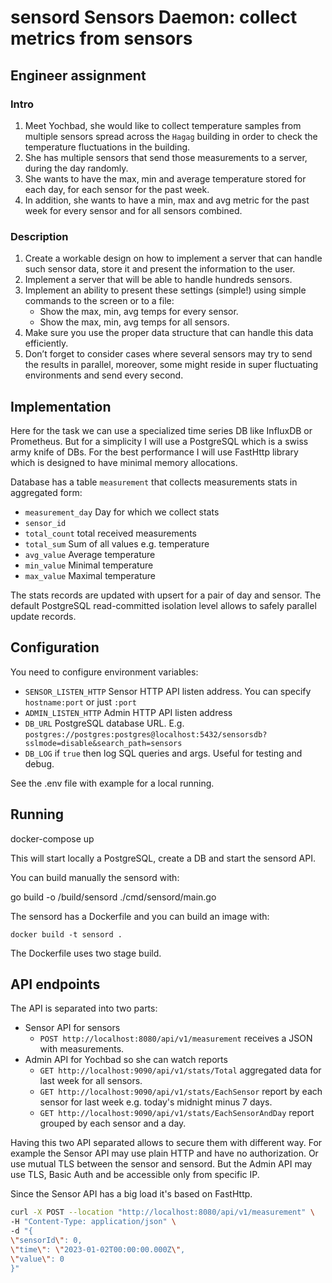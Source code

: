 # sensord Sensors Daemon: collect metrics from sensors

## Engineer assignment
### Intro
1. Meet Yochbad, she would like to collect temperature samples from multiple sensors
   spread across the `Hagag` building in order to check the temperature fluctuations in the
   building.
2. She has multiple sensors that send those measurements to a server, during the day
   randomly.
3. She wants to have the max, min and average temperature stored for each day, for each
   sensor for the past week.
4. In addition, she wants to have a min, max and avg metric for the past week for every
   sensor and for all sensors combined.

###  Description
1. Create a workable design on how to implement a server that can handle such sensor
   data, store it and present the information to the user.
2. Implement a server that will be able to handle hundreds sensors.
3. Implement an ability to present these settings (simple!) using simple commands to the
   screen or to a file:
   - Show the max, min, avg temps for every sensor.
   - Show the max, min, avg temps for all sensors.
4. Make sure you use the proper data structure that can handle this data efficiently.
5. Don’t forget to consider cases where several sensors may try to send the results in
   parallel, moreover, some might reside in super fluctuating environments and send every
   second.


## Implementation

Here for the task we can use a specialized time series DB like InfluxDB or Prometheus.
But for a simplicity I will use a PostgreSQL which is a swiss army knife of DBs.
For the best performance I will use FastHttp library which is designed to have minimal memory allocations.

Database has a table `measurement` that collects measurements stats in aggregated form:

* `measurement_day` Day for which we collect stats
* `sensor_id`
* `total_count` total received measurements
* `total_sum` Sum of all values e.g. temperature
* `avg_value` Average temperature
* `min_value` Minimal temperature
* `max_value` Maximal temperature

The stats records are updated with upsert for a pair of day and sensor.
The default PostgreSQL read-committed isolation level allows to safely parallel update records.

## Configuration

You need to configure environment variables:
* `SENSOR_LISTEN_HTTP` Sensor HTTP API listen address. You can specify `hostname:port` or just `:port`
* `ADMIN_LISTEN_HTTP` Admin HTTP API listen address
* `DB_URL` PostgreSQL database URL. E.g. `postgres://postgres:postgres@localhost:5432/sensorsdb?sslmode=disable&search_path=sensors`
* `DB_LOG` if `true` then log SQL queries and args. Useful for testing and debug.

See the .env file with example for a local running.

## Running

   docker-compose up

This will start locally a PostgreSQL, create a DB and start the sensord API.

You can build manually the sensord with:

   go build -o /build/sensord ./cmd/sensord/main.go


The sensord has a Dockerfile and you can build an image with:

    docker build -t sensord .

The Dockerfile uses two stage build.


## API endpoints
The API is separated into two parts:
* Sensor API for sensors
    * `POST http://localhost:8080/api/v1/measurement` receives a JSON with measurements.
* Admin API for Yochbad so she can watch reports
    * `GET http://localhost:9090/api/v1/stats/Total` aggregated data for last week for all sensors.
    * `GET http://localhost:9090/api/v1/stats/EachSensor` report by each sensor for last week e.g. today's midnight minus 7 days.
    * `GET http://localhost:9090/api/v1/stats/EachSensorAndDay` report grouped by each sensor and a day.

Having this two API separated allows to secure them with different way.
For example the Sensor API may use plain HTTP and have no authorization.
Or use mutual TLS between the sensor and sensord.
But the Admin API may use TLS, Basic Auth and be accessible only from specific IP.

Since the Sensor API has a big load it's based on FastHttp.

```sh
curl -X POST --location "http://localhost:8080/api/v1/measurement" \
-H "Content-Type: application/json" \
-d "{
\"sensorId\": 0,
\"time\": \"2023-01-02T00:00:00.000Z\",
\"value\": 0
}"
```